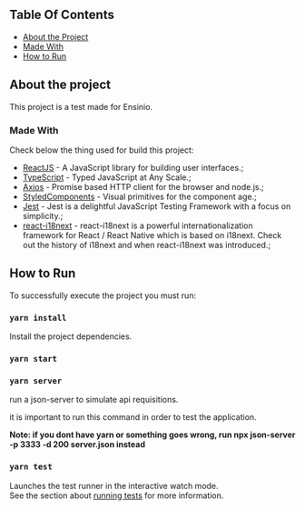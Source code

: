 <!-- TABLE OF CONTENTS -->

## Table Of Contents

- [About the Project](#about-the-project)
- [Made With](#made-with)
- [How to Run](#how-to-run)
<!-- ABOUT THE PROJECT -->

## About the project

This project is a test made for Ensinio.

<!-- **Note: the hamburger menu is just for demonstration, it could be more** -->

### Made With

Check below the thing used for build this project:

- [ReactJS](https://pt-br.reactjs.org/) - A JavaScript library for building user interfaces.;
- [TypeScript](https://www.typescriptlang.org/) - Typed JavaScript at Any Scale.;
- [Axios](https://github.com/axios/axios) - Promise based HTTP client for the browser and node.js.;
- [StyledComponents](https://styled-components.com/) - Visual primitives for the component age.;
- [Jest](https://jestjs.io/pt-BR/) - Jest is a delightful JavaScript Testing Framework with a focus on simplicity.;
- [react-i18next](https://react.i18next.com/) - react-i18next is a powerful internationalization framework for React / React Native which is based on i18next. Check out the history of i18next and when react-i18next was introduced.;

<!-- GETTING STARTED -->

## How to Run

To successfully execute the project you must run:

### `yarn install`

Install the project dependencies.

### `yarn start`

### `yarn server`

run a json-server to simulate api requisitions.

it is important to run this command in order to test the application.

**Note: if you dont have yarn or something goes wrong, run npx json-server -p 3333 -d 200 server.json instead**

### `yarn test`

Launches the test runner in the interactive watch mode.<br>
See the section about [running tests](https://facebook.github.io/create-react-app/docs/running-tests) for more information.

